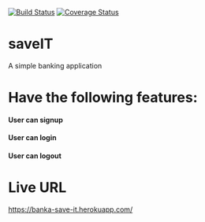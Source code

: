 [![Build Status](https://travis-ci.org/tobechukwuobitube/saveIT.svg?branch=develop)](https://travis-ci.org/tobechukwuobitube/saveIT)
[![Coverage Status](https://coveralls.io/repos/github/tobechukwuobitube/saveIT/badge.svg?branch=develop)](https://coveralls.io/github/tobechukwuobitube/saveIT?branch=develop)



# saveIT
A simple banking application

# Have the following features:
#### User can signup
#### User can login
#### User can logout

# Live URL
https://banka-save-it.herokuapp.com/
